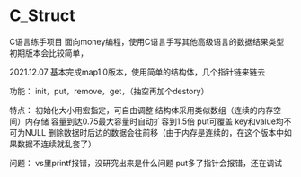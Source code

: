 # C_Struct
C语言练手项目
面向money编程，使用C语言手写其他高级语言的数据结果类型
初期版本会比较简单，



2021.12.07
基本完成map1.0版本，使用简单的结构体，几个指针链来链去

功能：
init，put，remove，get，（抽空再加个destory）

特点：
初始化大小用宏指定，可自由调整
结构体采用类似数组（连续的内存空间）内存储
容量到达0.75最大容量时自动扩容到1.5倍
put可覆盖
key和value均不可为NULL
删除数据时后边的数据会往前移（由于内存是连续的，在这个版本中如果数据不连续就乱套了）

问题：
vs里printf报错，没研究出来是什么问题
put多了指针会报错，还在调试
